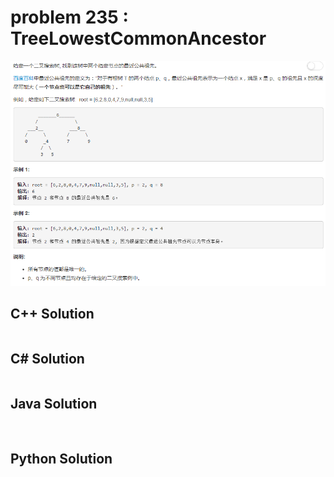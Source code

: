 
# problem 235 : TreeLowestCommonAncestor

<img src="https://github.com/Peefy/PeefyLeetCode/blob/master/doc/201-300/235.TreeLowestCommonAncestor/problem.png"/>

## C++ Solution

```c++

```

## C# Solution

```csharp


```

## Java Solution

```java



```

## Python Solution

```python


```




